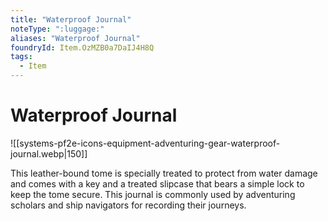 ```yaml
---
title: "Waterproof Journal"
noteType: ":luggage:"
aliases: "Waterproof Journal"
foundryId: Item.OzMZB0a7DaIJ4H8Q
tags:
  - Item
---
```


# Waterproof Journal
![[systems-pf2e-icons-equipment-adventuring-gear-waterproof-journal.webp|150]]

This leather-bound tome is specially treated to protect from water damage and comes with a key and a treated slipcase that bears a simple lock to keep the tome secure. This journal is commonly used by adventuring scholars and ship navigators for recording their journeys.

